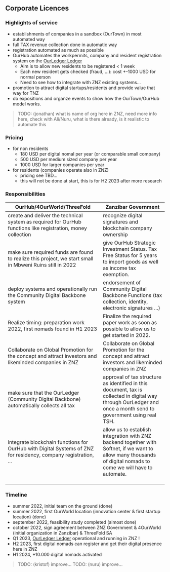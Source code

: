 

## Corporate Licences

### Highlights of service

- establishments of companies in a sandbox (OurTown) in most automated way
- full TAX revenue collection done in automatic way
- registration automated as much as possible
- OurHub automates the workpermits, company and resident registration system on the [OurLedger Ledger](/ourinternet/ourledger/ourledger.md)
    - Aim is to allow new residents to be registered < 1 week
    - Each new resident gets checked (fraud, ...): cost +-1000 USD for normal person
    - Need to see how to integrate with ZNZ existing systems...
- promotion to attract digital startups/residents and provide value that way for TNZ
- do expositions and organze events to show how the OurTown/OurHub model works.


> TODO: (jonathan) what is name of org here in ZNZ, need more info here, check with Ali/Nuru, what is there already, is it realistic to automate this

### Pricing

- for non residents
    - 180 USD per digital nomal per year (or comparable small company)
    - 500 USD per medium sized company per year
    - 1000 USD for larger companies per year
- for residents (companies operate also in ZNZ)
    - pricing see TBD... 
    - this will not be done at start, this is for H2 2023 after more research


### Responsibilities

| **OurHub/4OurWorld/ThreeFold**                                                                                 | **Zanzibar Government**                                                                                                                                          |
|----------------------------------------------------------------------------------------------------------------|------------------------------------------------------------------------------------------------------------------------------------------------------------------|
| create and deliver the technical system as required for OurHub functions like registration, money collection   | recognize digital signatures and blockchain company ownership                                                                                                    |
| make sure required funds are found to realize this project, we start small in Mbweni Ruins still in 2022       | give OurHub Strategic Investment Status. Tax Free Status for 5 years to import goods as well as income tax exemption.                                            |
| deploy systems and operationally run the Community Digital Backbone system                                     | endorsement of Community Digital Backbone Functions (tax collection, identity, electronic signatures ...)                                                        |
| Realize timing: preparation work 2022, first nomads found in H1 2023                                           | Finalize the required paper work as soon as possible to allow us to get started in 2022.                                                                         |
| Collaborate on Global Promotion for the concept and attract investors and likeminded companies in ZNZ          | Collaborate on Global Promotion for the concept and attract investors and likeminded companies in ZNZ                                                            |
| make sure that the OurLedger (Community Digital Backbone) automatically collects all tax                             | approval of tax structure as identified in this document, tax is collected in digital way through OurLedger and once a month send to government using real TSH.        |
| integrate blockchain functions for OurHub with Digital Systems of ZNZ for residency, company registration, ... | allow us to establish integration with ZNZ backend together with Softnet, if we want to allow many thousands of digital nomads to come we will have to automate. |
|                                                                                                                |                                                                                                                                                                  |
|                                                                                                                |                                                                                                                                                                  |
|                                                                                                                |                                                                                                                                                                  |



### Timeline

- summer 2022, initial team on the ground (done)
- summer 2022, first OurWorld location (innovation center & first startup location) (done)
- september 2022, feasibility study completed (almost done)
- october 2022, sign agreement between ZNZ Government & 4OurWorld (initial organization in Zanzibar) & ThreeFold SA
- Q1 2023, [OurLedger Ledger](/ourinternet/ourledger/ourledger.md) operational and running in ZNZ !
- H2 2023, first digital nomads can register and get their digital presence here in ZNZ
- H1 2024, +10.000 digital nomads activated


> TODO: (kristof) improve...
> TODO: (nuru) improve...
